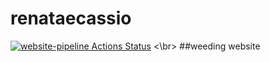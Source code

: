 # renataecassio
[![website-pipeline Actions Status](https://github.com/cassioliveiram/renataecassio/workflows/website-pipeline/badge.svg)](https://github.com/cassioliveiram/renataecassio/actions)
<\br>
##weeding website
